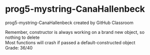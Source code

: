# prog5-mystring-CanaHallenbeck
prog5-mystring-CanaHallenbeck created by GitHub Classroom  

Remember, constructor is always working on a brand new object, so nothing to delete  
Most functions will crash if passed a default-constructed object  
Grade: 36/40  

